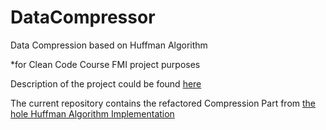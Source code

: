 # DataCompressor

Data Compression based on Huffman Algorithm 

*for Clean Code Course FMI project purposes

Description of the project could be found [here](https://github.com/yanazdravkova/DataCompressor/blob/master/README.md)

The current repository contains the refactored Compression Part from [the hole Huffman Algorithm Implementation](https://github.com/yanazdravkova/Huffman-Algorithm)



